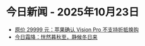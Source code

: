 # 今日新闻 - 2025年10月23日
- [原价 29999 元：苹果确认 Vision Pro 不支持折抵换购](https://www.ithome.com/0/891/588.htm)
- [今日霜降：恍然暮秋至，静候冬日来](https://www.ithome.com/0/891/586.htm)
